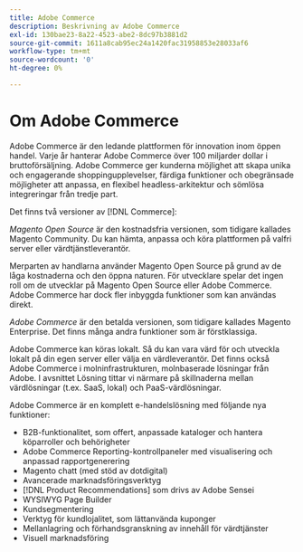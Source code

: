 ```yaml
---
title: Adobe Commerce
description: Beskrivning av Adobe Commerce
exl-id: 130bae23-8a22-4523-abe2-8dc97b3881d2
source-git-commit: 1611a8cab95ec24a1420fac31958853e28033af6
workflow-type: tm+mt
source-wordcount: '0'
ht-degree: 0%

---
```


# Om Adobe Commerce

Adobe Commerce är den ledande plattformen för innovation inom öppen handel. Varje år hanterar Adobe Commerce över 100 miljarder dollar i bruttoförsäljning. Adobe Commerce ger kunderna möjlighet att skapa unika och engagerande shoppingupplevelser, färdiga funktioner och obegränsade möjligheter att anpassa, en flexibel headless-arkitektur och sömlösa integreringar från tredje part.

Det finns två versioner av [!DNL Commerce]:

_Magento Open Source_ är den kostnadsfria versionen, som tidigare kallades Magento Community. Du kan hämta, anpassa och köra plattformen på valfri server eller värdtjänstleverantör.

Merparten av handlarna använder Magento Open Source på grund av de låga kostnaderna och den öppna naturen. För utvecklare spelar det ingen roll om de utvecklar på Magento Open Source eller Adobe Commerce. Adobe Commerce har dock fler inbyggda funktioner som kan användas direkt.

_Adobe Commerce_ är den betalda versionen, som tidigare kallades Magento Enterprise. Det finns många andra funktioner som är förstklassiga.

Adobe Commerce kan köras lokalt. Så du kan vara värd för och utveckla lokalt på din egen server eller välja en värdleverantör. Det finns också Adobe Commerce i molninfrastrukturen, molnbaserade lösningar från Adobe. I avsnittet Lösning tittar vi närmare på skillnaderna mellan värdlösningar (t.ex. SaaS, lokal) och PaaS-värdlösningar.

Adobe Commerce är en komplett e-handelslösning med följande nya funktioner:

- B2B-funktionalitet, som offert, anpassade kataloger och hantera köparroller och behörigheter
- Adobe Commerce Reporting-kontrollpaneler med visualisering och anpassad rapportgenerering
- Magento chatt (med stöd av dotdigital)
- Avancerade marknadsföringsverktyg
- [!DNL Product Recommendations] som drivs av Adobe Sensei
- WYSIWYG Page Builder
- Kundsegmentering
- Verktyg för kundlojalitet, som lättanvända kuponger
- Mellanlagring och förhandsgranskning av innehåll för värdtjänster
- Visuell marknadsföring
